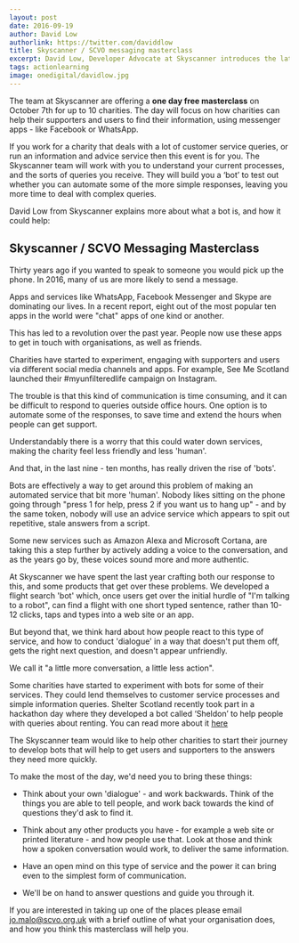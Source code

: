 ```yaml
---
layout: post
date: 2016-09-19
author: David Low
authorlink: https://twitter.com/daviddlow
title: Skyscanner / SCVO messaging masterclass
excerpt: David Low, Developer Advocate at Skyscanner introduces the latest offering from the Skyscanner/SCVO partnership
tags: actionlearning
image: onedigital/davidlow.jpg
---
```


The team at Skyscanner are offering a <strong>one day free masterclass</strong> on October 7th for up to 10 charities. The day will focus on how charities can help their supporters and users to find their information, using messenger apps - like Facebook or WhatsApp.

If you work for a charity that deals with a lot of customer service queries, or run an information and advice service then this event is for you. The Skyscanner team will work with you to understand your current processes, and the sorts of queries you receive. They will build you a ‘bot’ to test out whether you can automate some of the more simple responses, leaving you more time to deal with complex queries.

David Low from Skyscanner explains more about what a bot is, and how it could help:

## Skyscanner / SCVO Messaging Masterclass

Thirty years ago if you wanted to speak to someone you would pick up the phone. In 2016, many of us are more likely to send a message.

Apps and services like WhatsApp, Facebook Messenger and Skype are dominating our lives. In a recent report, eight out of the most popular ten apps in the world were "chat" apps of one kind or another.

This has led to a revolution over the past year. People now use these apps to get in touch with organisations, as well as friends.

Charities have started to experiment, engaging with supporters and users via different social media channels and apps. For example, See Me Scotland launched their #myunfilteredlife campaign on Instagram.

The trouble is that this kind of communication is time consuming, and it can be difficult to respond to queries outside office hours. One option is to automate some of the responses, to save time and extend the hours when people can get support.

Understandably there is a worry that this could water down services, making the charity feel less friendly and less 'human'.

And that, in the last nine - ten months, has really driven the rise of 'bots'.

Bots are effectively a way to get around this problem of making an automated service that bit more 'human'. Nobody likes sitting on the phone going through "press 1 for help, press 2 if you want us to hang up" - and by the same token, nobody will use an advice service which appears to spit out repetitive, stale answers from a script.

Some new services such as Amazon Alexa and Microsoft Cortana, are taking this a step further by actively adding a voice to the conversation, and as the years go by, these voices sound more and more authentic.

At Skyscanner we have spent the last year crafting both our response to this, and some products that get over these problems. We developed a flight search 'bot' which, once users get over the initial hurdle of "I'm talking to a robot", can find a flight with one short typed sentence, rather than 10-12 clicks, taps and types into a web site or an app.

But beyond that, we think hard about how people react to this type of service, and how to conduct 'dialogue' in a way that doesn't put them off, gets the right next question, and doesn't appear unfriendly.

We call it "a little more conversation, a little less action".

Some charities have started to experiment with bots for some of their services. They could lend themselves to customer service processes and simple information queries. Shelter Scotland recently took part in a hackathon day where they developed a bot called ‘Sheldon’ to help people with queries about renting. You can read more about it [here](https://chatbotsmagazine.com/meet-sheldon-the-housing-charity-bot-fa30f50dafe7#.kek8v1lyb)

The Skyscanner team would like to help other charities to start their journey to develop bots that will help to get users and supporters to the answers they need more quickly.

To make the most of the day, we'd need you to bring these things:

* Think about your own 'dialogue' - and work backwards. Think of the things you are able to tell people, and work back towards the kind of questions they'd ask to find it.

* Think about any other products you have - for example a web site or printed literature - and how people use that. Look at those and think how a spoken conversation would work, to deliver the same information.

* Have an open mind on this type of service and the power it can bring even to the simplest form of communication.

* We'll be on hand to answer questions and guide you through it.

If you are interested in taking up one of the places please email [jo.malo@scvo.org.uk](mailto:jo.malo@scvo.org.uk) with a brief outline of what your organisation does, and how you think this masterclass will help you.

